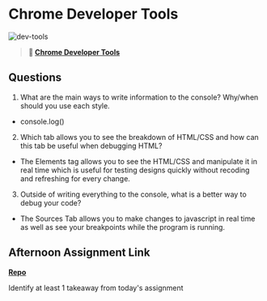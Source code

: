 # Chrome Developer Tools

![dev-tools](https://bcw.blob.core.windows.net/public/img/lesson-images/4571780153354770)

> **📖 [Chrome Developer Tools](https://codeworksacademy.com/fs-student-guide/resources/wk2/03-Chrome-Dev-Tools)**

## Questions

1. What are the main ways to write information to the console? Why/when should you use each style.
 - console.log()
2. Which tab allows you to see the breakdown of HTML/CSS and how can this tab be useful when debugging HTML?
 - The Elements tag allows you to see the HTML/CSS and manipulate it in real time which is useful for testing designs quickly without recoding and refreshing for every change.
3. Outside of writing everything to the console, what is a better way to debug your code?
 - The Sources Tab allows you to make changes to javascript in real time as well as see your breakpoints while the program is running.
## Afternoon Assignment Link

**[Repo](https://github.com/Ryan-Thrall/Icecream-parlor)**

Identify at least 1 takeaway from today's assignment
